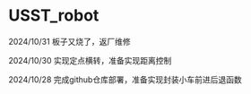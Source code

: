 # USST_robot
2024/10/31
板子又烧了，返厂维修

2024/10/30
实现定点横转，准备实现距离控制

2024/10/28
完成github仓库部署，准备实现封装小车前进后退函数

